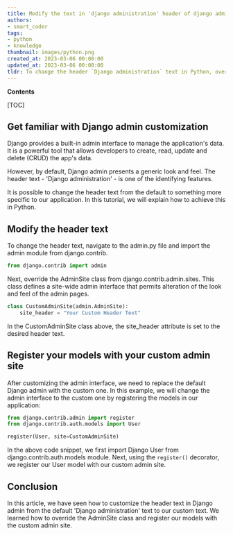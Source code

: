 ```yaml
---
title: Modify the text in 'django administration' header of django admin
authors:
- smart_coder
tags:
- python
- knowledge
thumbnail: images/python.png
created_at: 2023-03-06 00:00:00
updated_at: 2023-03-06 00:00:00
tldr: To change the header `Django administration` text in Python, override the `AdminSite.site\_header` attribute.
---
```


**Contents**

[TOC]

## Get familiar with Django admin customization

Django provides a built-in admin interface to manage the application's data. It is a powerful tool that allows developers to create, read, update and delete (CRUD) the app's data.

However, by default, Django admin presents a generic look and feel. The header text - 'Django administration' - is one of the identifying features.

It is possible to change the header text from the default to something more specific to our application. In this tutorial, we will explain how to achieve this in Python.

## Modify the header text

To change the header text, navigate to the admin.py file and import the admin module from django.contrib.

```python
from django.contrib import admin
```

Next, override the AdminSite class from django.contrib.admin.sites. This class defines a site-wide admin interface that permits alteration of the look and feel of the admin pages.

```python
class CustomAdminSite(admin.AdminSite):
    site_header = "Your Custom Header Text"
```

In the CustomAdminSite class above, the site_header attribute is set to the desired header text.

## Register your models with your custom admin site

After customizing the admin interface, we need to replace the default Django admin with the custom one. In this example, we will change the admin interface to the custom one by registering the models in our application:

```python
from django.contrib.admin import register
from django.contrib.auth.models import User

register(User, site=CustomAdminSite)
```

In the above code snippet, we first import Django User from django.contrib.auth.models module. Next, using the `register()` decorator, we register our User model with our custom admin site.

## Conclusion

In this article, we have seen how to customize the header text in Django admin from the default 'Django administration' text to our custom text. We learned how to override the AdminSite class and register our models with the custom admin site.
